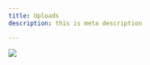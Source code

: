 ```yaml
---
title: Uploads
description: this is meta description

---
```

![](/images/weddinginvitation_nl_4_parc.jpg)